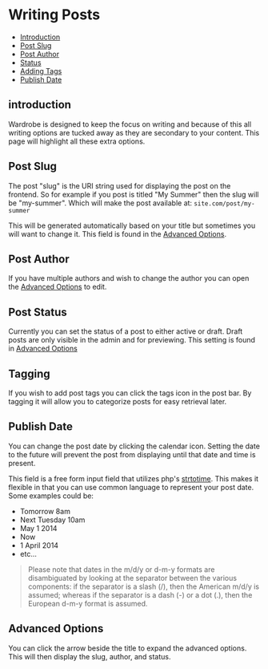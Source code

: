 # Writing Posts

- [Introduction](#introduction)
- [Post Slug](#slug)
- [Post Author](#author)
- [Status](#status)
- [Adding Tags](#tagging)
- [Publish Date](#publish-date)

<a name="introduction"></a>
## introduction

Wardrobe is designed to keep the focus on writing and because of this all writing options are tucked away as they are secondary to your content. This page will highlight all these extra options.

<a name="slug"></a>
## Post Slug

The post "slug" is the URI string used for displaying the post on the frontend. So for example if you post is titled "My Summer" then the slug will be "my-summer". Which will make the post available at: `site.com/post/my-summer`

This will be generated automatically based on your title but sometimes you will want to change it. This field is found in the [Advanced Options](#advanced-options).

<a name="author"></a>
## Post Author

If you have multiple authors and wish to change the author you can open the [Advanced Options](#advanced-options) to edit.

<a name="status"></a>
## Post Status

Currently you can set the status of a post to either active or draft. Draft posts are only visible in the admin and for previewing. This setting is found in [Advanced Options](#advanced-options)

<a name="tagging"></a>
## Tagging

If you wish to add post tags you can click the <i class="icon-tags"></i> tags icon in the post bar. By tagging it will allow you to categorize posts for easy retrieval later.

<a name="publish-date"></a>
## Publish Date

You can change the post date by clicking the <i class="icon-calendar"></i> calendar icon. Setting the date to the future will prevent the post from displaying until that date and time is present.

This field is a free form input field that utilizes php's [strtotime](http://php.net/strtotime). This makes it flexible in that you can use common language to represent your post date. Some examples could be:

* Tomorrow 8am
* Next Tuesday 10am
* May 1 2014
* Now
* 1 April 2014
* etc...

> Please note that dates in the m/d/y or d-m-y formats are disambiguated by looking at the separator between the various components: if the separator is a slash (/), then the American m/d/y is assumed; whereas if the separator is a dash (-) or a dot (.), then the European d-m-y format is assumed.

<a name="advanced-options"></a>
## Advanced Options

You can click the arrow <i class="icon-chevron-sign-right"></i> beside the title to expand the advanced options. This will then display the slug, author, and status.
